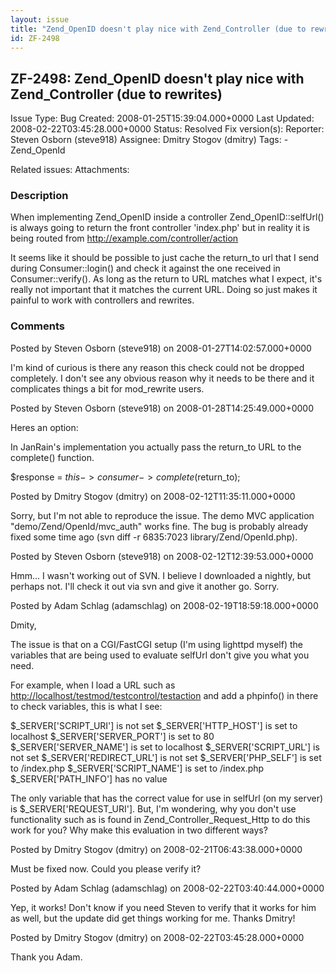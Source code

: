 ```yaml
---
layout: issue
title: "Zend_OpenID doesn't play nice with Zend_Controller (due to rewrites)"
id: ZF-2498
---
```


ZF-2498: Zend\_OpenID doesn't play nice with Zend\_Controller (due to rewrites)
-------------------------------------------------------------------------------

 Issue Type: Bug Created: 2008-01-25T15:39:04.000+0000 Last Updated: 2008-02-22T03:45:28.000+0000 Status: Resolved Fix version(s): 
 Reporter:  Steven Osborn (steve918)  Assignee:  Dmitry Stogov (dmitry)  Tags: - Zend\_OpenId
 
 Related issues: 
 Attachments: 
### Description

When implementing Zend\_OpenID inside a controller Zend\_OpenID::selfUrl() is always going to return the front controller 'index.php' but in reality it is being routed from <http://example.com/controller/action>

It seems like it should be possible to just cache the return\_to url that I send during Consumer::login() and check it against the one received in Consumer::verify(). As long as the return to URL matches what I expect, it's really not important that it matches the current URL. Doing so just makes it painful to work with controllers and rewrites.

 

 

### Comments

Posted by Steven Osborn (steve918) on 2008-01-27T14:02:57.000+0000

I'm kind of curious is there any reason this check could not be dropped completely. I don't see any obvious reason why it needs to be there and it complicates things a bit for mod\_rewrite users.

 

 

Posted by Steven Osborn (steve918) on 2008-01-28T14:25:49.000+0000

Heres an option:

In JanRain's implementation you actually pass the return\_to URL to the complete() function.

$response = $this->consumer->complete($return\_to);

 

 

Posted by Dmitry Stogov (dmitry) on 2008-02-12T11:35:11.000+0000

Sorry, but I'm not able to reproduce the issue. The demo MVC application "demo/Zend/OpenId/mvc\_auth" works fine. The bug is probably already fixed some time ago (svn diff -r 6835:7023 library/Zend/OpenId.php).

 

 

Posted by Steven Osborn (steve918) on 2008-02-12T12:39:53.000+0000

Hmm... I wasn't working out of SVN. I believe I downloaded a nightly, but perhaps not. I'll check it out via svn and give it another go. Sorry.

 

 

Posted by Adam Schlag (adamschlag) on 2008-02-19T18:59:18.000+0000

Dmity,

The issue is that on a CGI/FastCGI setup (I'm using lighttpd myself) the variables that are being used to evaluate selfUrl don't give you what you need.

For example, when I load a URL such as <http://localhost/testmod/testcontrol/testaction> and add a phpinfo() in there to check variables, this is what I see:

$\_SERVER['SCRIPT\_URI'] is not set $\_SERVER['HTTP\_HOST'] is set to localhost $\_SERVER['SERVER\_PORT'] is set to 80 $\_SERVER['SERVER\_NAME'] is set to localhost $\_SERVER['SCRIPT\_URL'] is not set $\_SERVER['REDIRECT\_URL'] is not set $\_SERVER['PHP\_SELF'] is set to /index.php $\_SERVER['SCRIPT\_NAME'] is set to /index.php $\_SERVER['PATH\_INFO'] has no value

The only variable that has the correct value for use in selfUrl (on my server) is $\_SERVER['REQUEST\_URI']. But, I'm wondering, why you don't use functionality such as is found in Zend\_Controller\_Request\_Http to do this work for you? Why make this evaluation in two different ways?

 

 

Posted by Dmitry Stogov (dmitry) on 2008-02-21T06:43:38.000+0000

Must be fixed now. Could you please verify it?

 

 

Posted by Adam Schlag (adamschlag) on 2008-02-22T03:40:44.000+0000

Yep, it works! Don't know if you need Steven to verify that it works for him as well, but the update did get things working for me. Thanks Dmitry!

 

 

Posted by Dmitry Stogov (dmitry) on 2008-02-22T03:45:28.000+0000

Thank you Adam.

 

 